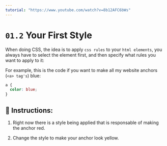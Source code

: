 ```yaml
---
tutorial: "https://www.youtube.com/watch?v=8b12AFC6bWs"
---
```


# `01.2` Your First Style

When doing CSS, the idea is to apply `css rules` to your `html elements`, you always have to select the element first, and then specify what rules you want to apply to it:

For example, this is the code if you want to make all my website anchors (`<a> tag's`) blue:

```css
a {
  color: blue;
}
```

## 📝 Instructions:

1. Right now there is a style being applied that is responsable of making the anchor red.

2. Change the style to make your anchor look yellow.
